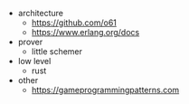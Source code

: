 
* architecture
  * https://github.com/o61
  * https://www.erlang.org/docs
* prover
  * little schemer
* low level
  * rust
* other
  * https://gameprogrammingpatterns.com
